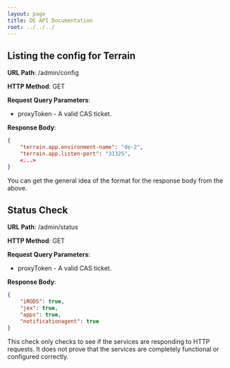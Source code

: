 ```yaml
---
layout: page
title: DE API Documentation
root: ../../../
---
```


Listing the config for Terrain
-----------------------------

__URL Path__: /admin/config

__HTTP Method__: GET

__Request Query Parameters__:

* proxyToken - A valid CAS ticket.

__Response Body__:

```json
{
    "terrain.app.environment-name": "de-2",
    "terrain.app.listen-port": "31325",
    <...>
}
```

You can get the general idea of the format for the response body from the above.


Status Check
------------

__URL Path__: /admin/status

__HTTP Method__: GET

__Request Query Parameters__:

* proxyToken - A valid CAS ticket.

__Response Body__:

```json
{
    "iRODS": true,
    "jex": true,
    "apps": true,
    "notificationagent": true
}
```

This check only checks to see if the services are responding to HTTP requests. It does not prove that the services are completely functional or configured correctly.
